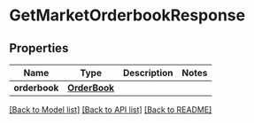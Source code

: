 # GetMarketOrderbookResponse

## Properties
Name | Type | Description | Notes
------------ | ------------- | ------------- | -------------
**orderbook** | [**OrderBook**](OrderBook.md) |  | 

[[Back to Model list]](../README.md#documentation-for-models) [[Back to API list]](../README.md#documentation-for-api-endpoints) [[Back to README]](../README.md)

